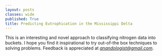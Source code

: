 ```yaml
---
layout: posts
classes: wide
published: True
title: Predicting Eutrophication in the Mississippi Delta
---
```



This is an interesting and novel approach to classifying nitrogen data into buckets. I hope you find it inspirational to try out-of-the box
techniques to solving problems. Feedback is appreciated at
[*anandologist@gmail.com*](mailto:anandologist@gmail.com).
